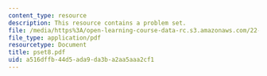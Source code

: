 ```yaml
---
content_type: resource
description: This resource contains a problem set.
file: /media/https%3A/open-learning-course-data-rc.s3.amazonaws.com/22-611j-introduction-to-plasma-physics-i-fall-2006/a516dffb44d5ada9da3ba2aa5aaa2cf1_pset8.pdf
file_type: application/pdf
resourcetype: Document
title: pset8.pdf
uid: a516dffb-44d5-ada9-da3b-a2aa5aaa2cf1
---
```

